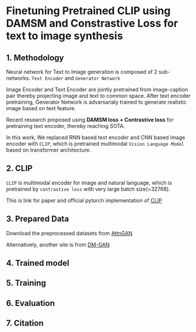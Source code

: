 # Finetuning Pretrained CLIP using DAMSM and Constrastive Loss for text to image synthesis

## 1. Methodology
Neural network for Text to Image generation is composed of 2 sub-networks. 
```Text Encoder``` and ```Generator Network``` 

Image Encoder and Text Encoder are jointly pretrained from image-caption pair thereby projecting image and text to common space. After text encoder pretraining, Generator Network is advarsarialy trained to generate realistic image based on text feature.

Recent research proposed using <b>DAMSM loss + Contrastive loss</b> for pretraining text encoder, thereby reaching SOTA.

In this work, We replaced RNN based text encoder and CNN based image encoder with ```CLIP```, which is pretrained multimodal ```Vision Language Model``` based on transformer architecture.  

## 2. CLIP

```CLIP``` is multimodal encoder for image and natural language, which is pretrained by ```contrastive loss``` with very large batch size(=32768). 

This is link for paper and official pytorch implementation of [CLIP](https://openai.com/blog/clip/)

## 3. Prepared Data

Download the preprocessed datasets from [AttnGAN](https://github.com/taoxugit/AttnGAN)

Alternatively, another site is from [DM-GAN](https://github.com/MinfengZhu/DM-GAN)

## 4. Trained model


## 5. Training

## 6. Evaluation

## 7. Citation

